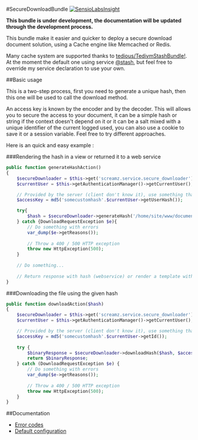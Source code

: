 #SecureDownloadBundle
[![SensioLabsInsight](https://insight.sensiolabs.com/projects/cfe0a24c-3efb-4bfe-a7f5-a3f00ab41bb3/big.png)](https://insight.sensiolabs.com/projects/cfe0a24c-3efb-4bfe-a7f5-a3f00ab41bb3)

**This bundle is under development, the documentation will be updated through the development process.**

This bundle make it easier and quicker to deploy a secure download document solution, using a Cache engine like Memcached or Redis.

Many cache system are supported thanks to [tedious/TedivmStashBundle!](https://github.com/tedious/TedivmStashBundle).
At the moment the default one using service [@stash]( TedivmStashBundle/Service/CacheService.php), but
feel free to override my service declaration to use your own.

##Basic usage

This is a two-step process, first you need to generate a unique hash, then this one will be used to call the download method.

An access key is known by the encoder and by the decoder. This will allows you to secure the access to your document, it can be a simple hash or string if the context
doesn't depend on it or it can be a salt mixed with a unique identifier of the current logged used, you can also use a cookie to save it or a session variable.
Feel free to try different approaches.

Here is an quick and easy example :

###Rendering the hash in a view or returned it to a web service
```php
public function generateHashAction()
{
    $secureDownloader = $this->get('screamz.service.secure_downloader');
    $currentUser = $this->getAuthenticationManager()->getCurrentUser();

    // Provided by the server (client don't know it), use something that identify the current logged user.
    $accessKey = md5('somecustomhash'.$currentUser->getUserHash());

    try{
        $hash = $secureDownloader->generateHash('/home/site/www/document.txt', $accessKey);
    } catch {DownloadRequestException $e){
        // Do something with errors
        var_dump($e->getReasons());
         
        // Throw a 400 / 500 HTTP exception
        throw new HttpException(500);
    }
    
    // Do something...
    
    // Return response with hash (webservice) or render a template with link to download controller...
}
```

###Downloading the file using the given hash
```php
public function downloadAction($hash)
{
    $secureDownloader = $this->get('screamz.service.secure_downloader');
    $currentUser = $this->getAuthenticationManager()->getCurrentUser();

    // Provided by the server (client don't know it), use something that identify the current logged user.
    $accessKey = md5('somecustomhash'.$currentUser->getId());
    
    try {
        $binaryResponse = $secureDownloader->downloadHash($hash, $accessKey);
        return $binaryResponse;
    } catch (DownloadRequestException $e) {
        // Do something with errors
        var_dump($e->getReasons());
        
        // Throw a 400 / 500 HTTP exception
        throw new HttpException(500);
    }
}
```

##Documentation

* [Error codes](/Resources/doc/error_codes.md)
* [Default configuration](/Resources/doc/config.md)

